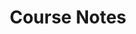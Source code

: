 ---
title: Course Notes
cms_exclude: true

# View.
#   1 = List
#   2 = Compact
#   3 = Card
view: Card

# Optional header image (relative to `static/media/` folder).
header:
  caption: ''
  image: ''

design:
  background:
    color: '2b2b2b'
---